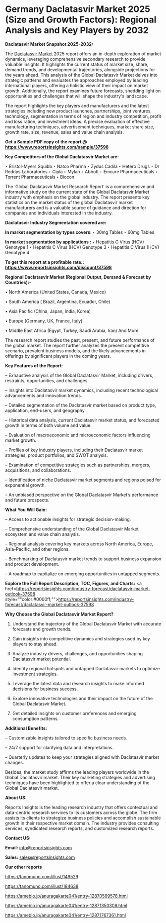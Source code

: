 # Germany Daclatasvir Market 2025 (Size and Growth Factors): Regional Analysis and Key Players by 2032

<strong>Daclatasvir Market Snapshot 2025-2032:</strong>

The <a href=https://www.reportsinsights.com/sample/37598>Daclatasvir Market</a> 2025 report offers an in-depth exploration of market dynamics, leveraging comprehensive secondary research to provide valuable insights. It highlights the current status of market size, share, demand trends, and developmental trajectories, alongside projections for the years ahead. This analysis of the Global Daclatasvir Market delves into strategic patterns and evaluates the approaches employed by leading international players, offering a holistic view of their impact on market growth. Additionally, the report examines future forecasts, shedding light on opportunities and challenges that will shape the industry's landscape.

The report highlights the key players and manufacturers and the latest strategies including new product launches, partnerships, joint ventures, technology, segmentation in terms of region and industry competition, profit and loss ration, and investment ideas. A precise evaluation of effective manufacturing techniques, advertisement techniques, market share size, growth rate, size, revenue, sales and value chain analysis.

<strong>Get a Sample PDF copy of the report @ <a href=https://www.reportsinsights.com/sample/37598 style=color:#0000ff;>https://www.reportsinsights.com/sample/37598</a></strong>

<strong>Key Competitors of the Global Daclatasvir Market are:</strong>

‣ Bristol-Myers Squibb
‣ Natco Pharma
‣ Zydus Cadila
‣ Hetero Drugs
‣ Dr Reddys Laboratories
‣ Cipla
‣ Mylan
‣ Abbott
‣ Emcure Pharmaceuticals
‣ Torrent Pharmaceuticals
‣ Biocon

The ‘Global Daclatasvir Market Research Report’ is a comprehensive and informative study on the current state of the Global Daclatasvir Market industry with emphasis on the global industry. The report presents key statistics on the market status of the global Daclatasvir market manufacturers and is a valuable source of guidance and direction for companies and individuals interested in the industry.

<strong>Daclatasvir Industry Segmentation covered are:</strong>

<strong>In market segmentation by types covers: </strong> 
‣ 30mg Tables
‣ 60mg Tables

<strong>In market segmentation by applications :</strong> 
‣ Hepatitis C Virus (HCV) Genotype 1
‣ Hepatitis C Virus (HCV) Genotype 3
‣ Hepatitis C Virus (HCV) Genotype 4

<strong>To get this report at a profitable rate.: <a href=https://www.reportsinsights.com/discount/37598 style=color:#0000ff;>https://www.reportsinsights.com/discount/37598</a></strong>

<strong>Regional Daclatasvir Market (Regional Output, Demand &amp; Forecast by Countries):-</strong>

• North America (United States, Canada, Mexico)

• South America ( Brazil, Argentina, Ecuador, Chile)

• Asia Pacific (China, Japan, India, Korea)

• Europe (Germany, UK, France, Italy)

• Middle East Africa (Egypt, Turkey, Saudi Arabia, Iran) And More.

The research report studies the past, present, and future performance of the global market. The report further analyzes the present competitive scenario, prevalent business models, and the likely advancements in offerings by significant players in the coming years.

<strong>Key Features of the Report:</strong>

– Exhaustive analysis of the Global Daclatasvir Market, including drivers, restraints, opportunities, and challenges.

– Insights into Daclatasvir market dynamics, including recent technological advancements and innovation trends.

– Detailed segmentation of the Daclatasvir market based on product type, application, end-users, and geography.

– Historical data analysis, current Daclatasvir market status, and forecasted growth in terms of both volume and value.

– Evaluation of macroeconomic and microeconomic factors influencing market growth.

– Profiles of key industry players, including their Daclatasvir market strategies, product portfolios, and SWOT analysis.

– Examination of competitive strategies such as partnerships, mergers, acquisitions, and collaborations.

– Identification of niche Daclatasvir market segments and regions poised for exponential growth.

– An unbiased perspective on the Global Daclatasvir Market’s performance and future prospects.

<strong>What You Will Gain:</strong>

– Access to actionable insights for strategic decision-making.

– Comprehensive understanding of the Global Daclatasvir Market ecosystem and value chain analysis.

– Regional analysis covering key markets across North America, Europe, Asia-Pacific, and other regions.

– Benchmarking of Daclatasvir market trends to support business expansion and product development.

– A roadmap to capitalize on emerging opportunities in untapped segments.

<strong>Explore the Full Report Description, TOC, Figures, and Charts:</strong>
<a href=https://reportsinsights.com/industry-forecast/daclatasvir-market-outlook-37598 style=""color:#0000ff;"">https://reportsinsights.com/industry-forecast/daclatasvir-market-outlook-37598</a>

<strong>Why Choose the Global Daclatasvir Market Report?</strong>

1. Understand the trajectory of the Global Daclatasvir Market with accurate forecasts and growth trends.

2. Gain insights into competitive dynamics and strategies used by key players to stay ahead.

3. Analyze industry drivers, challenges, and opportunities shaping Daclatasvir market potential.

4. Identify regional hotspots and untapped Daclatasvir markets to optimize investment strategies.

5. Leverage the latest data and research insights to make informed decisions for business success.

6. Explore innovative technologies and their impact on the future of the Global Daclatasvir Market.

7. Get detailed insights on customer preferences and emerging consumption patterns.

<strong>Additional Benefits:</strong>

– Customizable insights tailored to specific business needs.

– 24/7 support for clarifying data and interpretations.

– Quarterly updates to keep your strategies aligned with Daclatasvir market changes.

Besides, the market study affirms the leading players worldwide in the Global Daclatasvir market. Their key marketing strategies and advertising techniques have been highlighted to offer a clear understanding of the Global Daclatasvir market.

<strong><strong>About US</strong>:</strong>

Reports Insights is the leading research industry that offers contextual and data-centric research services to its customers across the globe. The firm assists its clients to strategize business policies and accomplish sustainable growth in their respective market domain. The industry provides consulting services, syndicated research reports, and customized research reports.

<strong>Contact US:</strong>

<p class=><b>Email:</b> <a href=mailto:info@reportsinsights.com>info@reportsinsights.com</a></p>
<p class=><b>Sales:</b> <a href=mailto:sales@reportsinsights.com>sales@reportsinsights.com</a></p>

<strong>Our other reports</strong>

<a href=https://tanomuno.com/illust/149529>https://tanomuno.com/illust/149529</a>

<a href=https://tanomuno.com/illust/184638>https://tanomuno.com/illust/184638</a>

<a href=https://ameblo.jp/anuragakarte041/entry-12870599578.html>https://ameblo.jp/anuragakarte041/entry-12870599578.html</a>

<a href=https://ameblo.jp/anuragakarte041/entry-12871350308.html>https://ameblo.jp/anuragakarte041/entry-12871350308.html</a>

<a href=https://ameblo.jp/anuragakarte041/entry-12871767361.html>https://ameblo.jp/anuragakarte041/entry-12871767361.html</a>

